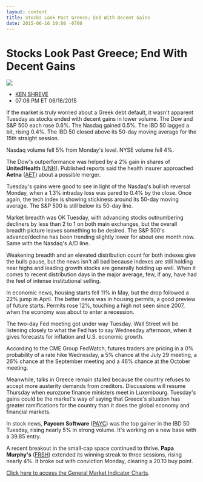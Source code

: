 ```yaml
---
layout: content
title: Stocks Look Past Greece; End With Decent Gains
date: 2015-06-16 19:08 -0700
---
```



Stocks Look Past Greece; End With Decent Gains
===============================================


![](https://www.investors.com/wp-content/uploads/ibd-migrated-images/MPv_150617_635700657645652851.png)

* [KEN SHREVE](https://www.investors.com/author/shrevek/ "Posts by KEN SHREVE")
* 07:08 PM ET 06/16/2015




If the market is truly worried about a Greek debt default, it wasn't apparent Tuesday as stocks ended with decent gains in lower volume. The Dow and S&P 500 each rose 0.6%. The Nasdaq gained 0.5%. The IBD 50 lagged a bit, rising 0.4%. The IBD 50 closed above its 50-day moving average for the 15th straight session.

  

Nasdaq volume fell 5% from Monday's level. NYSE volume fell 4%.

  

The Dow's outperformance was helped by a 2% gain in shares of **UnitedHealth** ([UNH](https://research.investors.com/quote.aspx?symbol=UNH)). Published reports said the health insurer approached **Aetna** ([AET](https://research.investors.com/quote.aspx?symbol=AET)) about a possible merger.

  

Tuesday's gains were good to see in light of the Nasdaq's bullish reversal Monday, when a 1.3% intraday loss was pared to 0.4% by the close. Once again, the tech index is showing stickiness around its 50-day moving average. The S&P 500 is still below its 50-day line.

  

Market breadth was OK Tuesday, with advancing stocks outnumbering decliners by less than 2 to 1 on both main exchanges, but the overall breadth picture leaves something to be desired. The S&P 500's advance/decline has been trending slightly lower for about one month now. Same with the Nasdaq's A/D line.

  

Weakening breadth and an elevated distribution count for both indexes give the bulls pause, but the news isn't all bad because indexes are still holding near highs and leading growth stocks are generally holding up well. When it comes to recent distribution days in the major average, few, if any, have had the feel of intense institutional selling.

  

In economic news, housing starts fell 11% in May, but the drop followed a 22% jump in April. The better news was in housing permits, a good preview of future starts. Permits rose 12%, touching a high not seen since 2007, when the economy was about to enter a recession.

  

The two-day Fed meeting got under way Tuesday. Wall Street will be listening closely to what the Fed has to say Wednesday afternoon, when it gives forecasts for inflation and U.S. economic growth.

  

According to the CME Group FedWatch, futures traders are pricing in a 0% probability of a rate hike Wednesday, a 5% chance at the July 29 meeting, a 26% chance at the September meeting and a 46% chance at the October meeting.

  

Meanwhile, talks in Greece remain stalled because the country refuses to accept more austerity demands from creditors. Discussions will resume Thursday when eurozone finance ministers meet in Luxembourg. Tuesday's gains could be the market's way of saying that Greece's situation has greater ramifications for the country than it does the global economy and financial markets.

  

In stock news, **Paycom Software** ([PAYC](https://research.investors.com/quote.aspx?symbol=PAYC)) was the top gainer in the IBD 50 Tuesday, rising nearly 5% in strong volume. It's working on a new base with a 39.85 entry.

  

A recent breakout in the small-cap space continued to thrive. **Papa Murphy's** ([FRSH](https://research.investors.com/quote.aspx?symbol=FRSH)) extended its winning streak to three sessions, rising nearly 4%. It broke out with conviction Monday, clearing a 20.10 buy point.

  

[Click here to access the General Market Indicator Charts](https://www.investors.com/pdf/GMI_061715.pdf).




